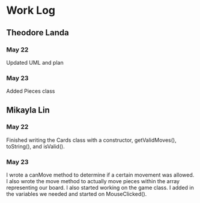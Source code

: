 # Work Log

## Theodore Landa

### May 22

Updated UML and plan

### May 23

Added Pieces class


## Mikayla Lin

### May 22

Finished writing the Cards class with a constructor, getValidMoves(), toString(), and isValid().

### May 23

I wrote a canMove method to determine if a certain movement was allowed. I also wrote the move method to actually move pieces within the array representing our board. I also started working on the game class. I added in the variables we needed and started on MouseClicked().
